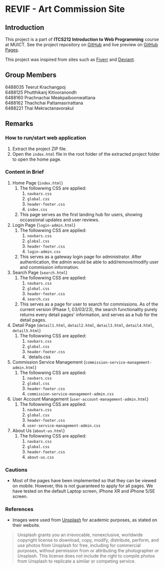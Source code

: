 # REVIF - Art Commission Site
## Introduction
This project is a part of **ITCS212 Introduction to Web Programming** course at MUICT.
See the project repository on [GitHub](https://github.com/pmwatt/muict-webprog.git) and live preview on [GitHub Pages](https://pmwatt.github.io/muict-webprog/).

This project was inspired from sites such as [Fiverr](https://www.fiverr.com/) and [Deviant](https://www.deviantart.com/).

## Group Members
6488035	Teerut	Krachangpoj<br>
6488125	Phutthikanj	Kitivoranondh<br>
6488160	Prachnachai	Meakpaiboonwattana <br>
6488162	Thachchai	Pattamasrirattana<br>
6488221	Thai	Mekractanavorakul<br>

## Remarks
### How to run/start web application
1. Extract the project ZIP file.
2. Open the `index.html` file in the root folder of the extracted project folder to open the home page.

### Content in Brief
1. Home Page (`index.html`)
   1. The followwing CSS are applied:
      1. `navbars.css`
      2. `global.css`
      3. `header-footer.css`
      4. `index.css`
   2. This page serves as the first landing hub for users, showing occassional updates and user reviews.
2. Login Page (`login-admin.html`)
   1. The followwing CSS are applied:
      1. `navbars.css`
      2. `global.css`
      3. `header-footer.css`
      4. `login-admin.css`
   2. This serves as a gateway login page for administrator. After authentication, the admin would be able to add/remove/modify user and commission information.
3. Search Page (`search.html`)
   1. The followwing CSS are applied:
      1. `navbars.css`
      2. `global.css`
      3. `header-footer.css`
      4. `search.css`
   2. This serves as a page for user to search for commissions. As of the current version (Phase 1, 03/03/23), the search functionality purely returns every detail pages' information, and serves as a hub for the detail pages.
4. Detail Page (`detail1.html`, `detail2.html`, `detail3.html`, `detail4.html`, `detail5.html`)
   1. The followwing CSS are applied:
      1. `navbars.css`
      2. `global.css`
      3. `header-footer.css`
      4. `details.css
5. Commission Service Management (`commission-service-management-admin.html`)
   1. The followwing CSS are applied:
      1. `navbars.css`
      2. `global.css`
      3. `header-footer.css`
      4. `commission-service-management-admin.css`
6. User Account Management (`user-account-management-admin.html`)
   1. The followwing CSS are applied:
      1. `navbars.css`
      2. `global.css`
      3. `header-footer.css`
      4. `user-service-management-admin.css`
7. About Us (`about-us.html`)
   1. The followwing CSS are applied:
      1. `navbars.css`
      2. `global.css`
      3. `header-footer.css`
      4. `about-us.css`

### Cautions
- Most of the pages have been implemented so that they can be viewed on mobile. However, this is not guaranteed to apply for all pages. We have tested on the default Laptop screen, iPhone XR and iPhone 5/SE screen.

### References
- Images were used from [Unsplash](www.unsplash.com) for academic purposes, as stated on their website.

> Unsplash grants you an irrevocable, nonexclusive, worldwide copyright license to download, copy, modify, distribute, perform, and use photos from Unsplash for free, including for commercial purposes, without permission from or attributing the photographer or Unsplash. This license does not include the right to compile photos from Unsplash to replicate a similar or competing service.

